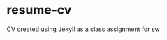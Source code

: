 # resume-cv
CV created using Jekyll as a class assignment for [sw](https://github.com/courses-ionio/sw)
